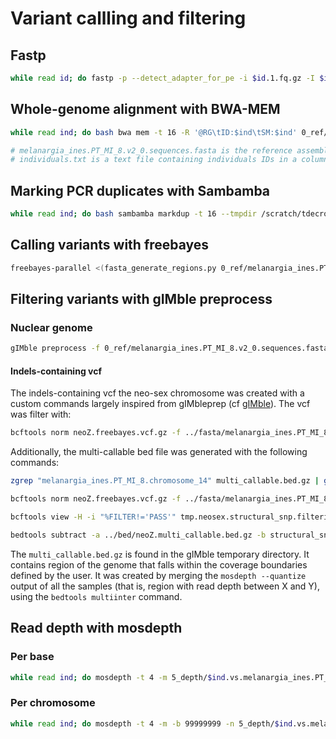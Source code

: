# Variant callling and filtering

## Fastp

```bash
while read id; do fastp -p --detect_adapter_for_pe -i $id.1.fq.gz -I $id.2.fq.gz -o $id.trim.1.fastq.gz -O $id.trim.2.fastq.gz --cut_front --cut_tail --cut_window_size 4 --cut_mean_quality 20 --json $id.json --html $id.html --thread 10; done < individuals.txt
```

## Whole-genome alignment with BWA-MEM


```bash
while read ind; do bash bwa mem -t 16 -R '@RG\tID:$ind\tSM:$ind' 0_ref/melanargia_ines.PT_MI_8.v2_0.sequences.fasta 1_trimmed_reads/$ind.1.trim.fq.gz 1_trimmed_reads/$ind.2.trim.fq.gz | samtools view -q 1 -b - | samtools sort -@16 -m2G -T /scratch/tdecroly/$ind.tmp.bam - > 2_bwa_mem/$ind.vs.melanargia_ines.PT_MI_8.v2_0.sequences.bam && samtools index 2_bwa_mem/$ind.vs.melanargia_ines.PT_MI_8.v2_0.sequences.bam $ind; done < individuals.txt

# melanargia_ines.PT_MI_8.v2_0.sequences.fasta is the reference assembly
# individuals.txt is a text file containing individuals IDs in a column
```

## Marking PCR duplicates with Sambamba 

```bash
while read ind; do bash sambamba markdup -t 16 --tmpdir /scratch/tdecroly 2_bwa_mem/$ind.vs.melanargia_ines.PT_MI_8.v2_0.sequences.bam 2_bwa_mem/$ind.vs.melanargia_ines.PT_MI_8.v2_0.sequences.MD.bam $ind; done < individuals.txt
```

## Calling variants with freebayes 

```bash
freebayes-parallel <(fasta_generate_regions.py 0_ref/melanargia_ines.PT_MI_8.v2_0.sequences.fasta 100000000) 14 -f 0_ref/melanargia_ines.PT_MI_8.v2_0.sequences.fasta --limit-coverage 500 --use-best-n-alleles 8 --no-population-priors --use-mapping-quality --ploidy 2 --haplotype-length -1 --bam 2_bwa_mem/ES_MI_1647.vs.melanargia_ines.PT_MI_8.v2_0.sequences.MD.bam --bam 2_bwa_mem/PT_MI_7.vs.melanargia_ines.PT_MI_8.v2_0.sequences.MD.bam --bam 2_bwa_mem/PT_MI_8.vs.melanargia_ines.PT_MI_8.v2_0.sequences.MD.bam --bam 2_bwa_mem/PT_MI_61.vs.melanargia_ines.PT_MI_8.v2_0.sequences.MD.bam --bam 2_bwa_mem/MA_MI_1620.vs.melanargia_ines.PT_MI_8.v2_0.sequences.MD.bam --bam 2_bwa_mem/DZ_MI_1624.vs.melanargia_ines.PT_MI_8.v2_0.sequences.MD.bam --bam 2_bwa_mem/TN_MI_1619.vs.melanargia_ines.PT_MI_8.v2_0.sequences.MD.bam --bam 2_bwa_mem/PT_MI_86.vs.melanargia_ines.PT_MI_8.v2_0.sequences.MD.bam --bam 2_bwa_mem/ES_MI_1686.vs.melanargia_ines.PT_MI_8.v2_0.sequences.MD.bam --bam 2_bwa_mem/ES_MI_1684.vs.melanargia_ines.PT_MI_8.v2_0.sequences.MD.bam --bam 2_bwa_mem/ES_MI_1683.vs.melanargia_ines.PT_MI_8.v2_0.sequences.MD.bam --bam 2_bwa_mem/ES_MI_1682.vs.melanargia_ines.PT_MI_8.v2_0.sequences.MD.bam --bam 2_bwa_mem/ES_MI_1680.vs.melanargia_ines.PT_MI_8.v2_0.sequences.MD.bam --bam 2_bwa_mem/DZ_MI_1685.vs.melanargia_ines.PT_MI_8.v2_0.sequences.MD.bam --bam 2_bwa_mem/DZ_MI_1681.vs.melanargia_ines.PT_MI_8.v2_0.sequences.MD.bam > 3_freebayes/melanargia_ines.vs.melanargia_ines.PT_MI_8.variants_14.vcf.gz && bgzip 3_freebayes/melanargia_ines.vs.melanargia_ines.PT_MI_8.variants_14.vcf.gz
```

## Filtering variants with gIMble preprocess 

### Nuclear genome

```bash
gIMble preprocess -f 0_ref/melanargia_ines.PT_MI_8.v2_0.sequences.fasta -v 3_freebayes/melanargia_ines.vs.melanargia_ines.PT_MI_8.variants_14.vcf.gz -b /data/lohse/modelgenomland/analyses/melanargia_ines/2_bwa_mem -g 2 -q 10 -m 8 -M 3 -t 20 -o 4_preprocess/melanargia_ines.gimbleprepped -k
```

#### Indels-containing vcf

The indels-containing vcf the neo-sex chromosome was created with a custom commands largely inspired from gIMbleprep (cf [gIMble](https://github.com/LohseLab/gimbleprep)). The vcf was filter with:

```bash
bcftools norm neoZ.freebayes.vcf.gz -f ../fasta/melanargia_ines.PT_MI_8.v2_0.neoZ.fasta | vcfallelicprimitives --keep-info --keep-geno -t decomposed | bcftools filter -Ov -S . -e '(FMT/DP[0]<8 | FMT/DP[0]>=72) | (FMT/DP[1]<8 | FMT/DP[1]>=66) | (FMT/DP[2]<8 | FMT/DP[2]>=69) | (FMT/DP[3]<8 | FMT/DP[3]>=66) | (FMT/DP[4]<8 | FMT/DP[4]>=51) | (FMT/DP[5]<8 | FMT/DP[5]>=279) | (FMT/DP[6]<8 | FMT/DP[6]>=57) | (FMT/DP[7]<8 | FMT/DP[7]>=66) | (FMT/DP[8]<8 | FMT/DP[8]>=159) | (FMT/DP[9]<8 | FMT/DP[9]>=72) | (FMT/DP[10]<8 | FMT/DP[10]>=60) | (FMT/DP[11]<8 | FMT/DP[11]>=57) | (FMT/DP[12]<8 | FMT/DP[12]>=87) | (FMT/DP[13]<8 | FMT/DP[13]>=72) | (FMT/DP[14]<8 | FMT/DP[14]>=69)' | bcftools filter -Oz -i 'QUAL >= 10 & RPL>=1 & RPR>=1 & SAF>=1 & SAR>=1' | bcftools filter -Oz --SnpGap 2 -Oz -o melanargia_ines.neoZ.snps_structural.vcf.gz
```

Additionally, the multi-callable bed file was generated with the following commands: 

```bash
zgrep "melanargia_ines.PT_MI_8.chromosome_14" multi_callable.bed.gz | gzip > neoZ.multi_callable.bed.gz

bcftools norm neoZ.freebayes.vcf.gz -f ../fasta/melanargia_ines.PT_MI_8.v2_0.neoZ.fasta | vcfallelicprimitives --keep-info --keep-geno -t decomposed | bcftools filter -Oz -s Balance -m+ -i 'QUAL >= 10 & RPL>=1 & RPR>=1 & SAF>=1 & SAR>=1' | bcftools filter -Oz -m+ -s+ --SnpGap 2 -Oz -o tmp.neosex.structural_snp.filtering.vcf.gz

bcftools view -H -i "%FILTER!='PASS'" tmp.neosex.structural_snp.filtering.vcf.gz | perl -lane '$pad=0; print($F[0]."\t".($F[1]-1)."\t".(($F[1]-1)+length($F[3]))."\t".$F[6])' | bedtools sort | bedtools merge -i - | gzip > structural_snps.bed_fail.bed.gz

bedtools subtract -a ../bed/neoZ.multi_callable.bed.gz -b structural_snps.bed_fail.bed.gz | bedtools sort | gzip > neoZ.structural_snps.multi_callable.bed.gz
```

The `multi_callable.bed.gz` is found in the gIMble temporary directory. It contains region of the genome that falls within the coverage boundaries defined by the user. It was created by merging the `mosdepth --quantize` output of all the samples (that is, region with read depth between X and Y), using the `bedtools multiinter` command.  


## Read depth with mosdepth 

### Per base

```bash
while read ind; do mosdepth -t 4 -m 5_depth/$ind.vs.melanargia_ines.PT_MI_8.v2_0.sequences 2_bwa_mem/$ind.vs.melanargia_ines.PT_MI_8.v2_0.sequences.MD.bam ; done < individual.txt
```

### Per chromosome 

```bash
while read ind; do mosdepth -t 4 -m -b 99999999 -n 5_depth/$ind.vs.melanargia_ines.PT_MI_8.v2_0.sequences 2_bwa_mem/$ind.vs.melanargia_ines.PT_MI_8.v2_0.sequences.MD.bam; done < individual.txt
```

